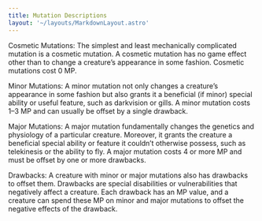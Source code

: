 ```yaml
---
title: Mutation Descriptions
layout: '~/layouts/MarkdownLayout.astro'
---
```

Cosmetic Mutations: The simplest and least mechanically complicated mutation
is a cosmetic mutation. A cosmetic mutation has no game effect other than to
change a creature’s appearance in some fashion. Cosmetic mutations cost 0 MP.

Minor Mutations: A minor mutation not only changes a creature’s appearance in
some fashion but also grants it a beneficial (if minor) special ability or
useful feature, such as darkvision or gills. A minor mutation costs 1–3 MP and
can usually be offset by a single drawback.

Major Mutations: A major mutation fundamentally changes the genetics and
physiology of a particular creature. Moreover, it grants the creature a
beneficial special ability or feature it couldn’t otherwise possess, such as
telekinesis or the ability to fly. A major mutation costs 4 or more MP and
must be offset by one or more drawbacks.

Drawbacks: A creature with minor or major mutations also has drawbacks to
offset them. Drawbacks are special disabilities or vulnerabilities that
negatively affect a creature. Each drawback has an MP value, and a creature
can spend these MP on minor and major mutations to offset the negative effects
of the drawback.

